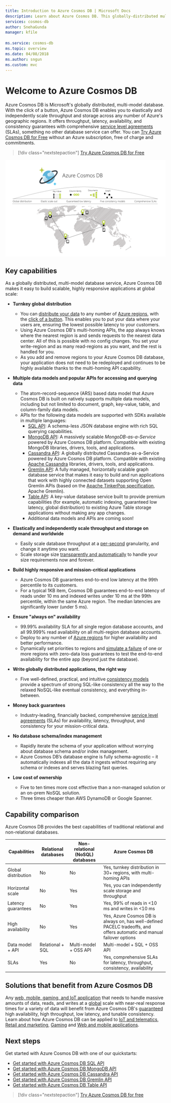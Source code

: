 ```yaml
---
title: Introduction to Azure Cosmos DB | Microsoft Docs
description: Learn about Azure Cosmos DB. This globally-distributed multi-model database is built for low latency, elastic scalability, high availability, and offers native support for NoSQL data.
services: cosmos-db
author: SnehaGunda
manager: kfile

ms.service: cosmos-db
ms.topic: overview
ms.date: 04/08/2018
ms.author: sngun
ms.custom: mvc
---
```


# Welcome to Azure Cosmos DB

Azure Cosmos DB is Microsoft's globally distributed, multi-model database. With the click of a button, Azure Cosmos DB enables you to elastically and independently scale throughput and storage across any number of Azure's geographic regions. It offers throughput, latency, availability, and consistency guarantees with comprehensive [service level agreements](https://aka.ms/acdbsla) (SLAs), something no other database service can offer. You can [Try Azure Cosmos DB for Free](https://azure.microsoft.com/try/cosmosdb/) without an Azure subscription, free of charge and commitments.

> [!div class="nextstepaction"]
> [Try Azure Cosmos DB for Free](https://azure.microsoft.com/try/cosmosdb/)

![Azure Cosmos DB is Microsoft's globally distributed database service with elastic scale-out, guaranteed low latency, five consistency models, and comprehensive guaranteed SLAs](./media/introduction/azure-cosmos-db.png)

## Key capabilities
As a globally distributed, multi-model database service, Azure Cosmos DB makes it easy to build scalable, highly responsive applications at global scale:

* **Turnkey global distribution**
    * You can [distribute your data](distribute-data-globally.md) to any number of [Azure regions](https://azure.microsoft.com/regions/), with the [click of a button](tutorial-global-distribution-sql-api.md). This enables you to put your data where your users are, ensuring the lowest possible latency to your customers. 
    * Using Azure Cosmos DB's multi-homing APIs, the app always knows where the nearest region is and sends requests to the nearest data center. All of this is possible with no config changes. You set your write-region and as many read-regions as you want, and the rest is handled for you.
    * As you add and remove regions to your Azure Cosmos DB database, your application does not need to be redeployed and continues to be highly available thanks to the multi-homing API capability.

* **Multiple data models and popular APIs for accessing and querying data**
    * The atom-record-sequence (ARS) based data model that Azure Cosmos DB is built on natively supports multiple data models, including but not limited to document, graph, key-value, table, and column-family data models.
    * APIs for the following data models are supported with SDKs available in multiple languages:
        * [SQL API](sql-api-introduction.md): A schema-less JSON database engine with rich SQL querying capabilities.
        * [MongoDB API](mongodb-introduction.md): A massively scalable *MongoDB-as-a-Service* powered by Azure Cosmos DB platform. Compatible with existing MongoDB libraries, drivers, tools, and applications.
        * [Cassandra API](cassandra-introduction.md): A globally distributed Cassandra-as-a-Service powered by Azure Cosmos DB platform. Compatible with existing [Apache Cassandra](https://cassandra.apache.org/) libraries, drivers, tools, and applications.
        * [Gremlin API](graph-introduction.md): A fully managed, horizontally scalable graph database service that makes it easy to build and run applications that work with highly connected datasets supporting Open Gremlin APIs (based on the [Apache TinkerPop specification](http://tinkerpop.apache.org/), Apache Gremlin).
        * [Table API](table-introduction.md): A key-value database service built to provide premium capabilities (for example, automatic indexing, guaranteed low latency, global distribution) to existing Azure Table storage applications without making any app changes.
        * Additional data models and APIs are coming soon!

* **Elastically and independently scale throughput and storage on demand and worldwide**
    * Easily scale database throughput at a [per-second](request-units.md) granularity, and change it anytime you want. 
    * Scale storage size [transparently and automatically](partition-data.md) to handle your size requirements now and forever.

* **Build highly responsive and mission-critical applications**
    * Azure Cosmos DB guarantees end-to-end low latency at the 99th percentile to its customers. 
    * For a typical 1KB item, Cosmos DB guarantees end-to-end latency of reads under 10 ms and indexed writes under 10 ms at the 99th percentile, within the same Azure region. The median latencies are significantly lower (under 5 ms).

* **Ensure "always on" availability**
    * 99.99% availability SLA for all single region database accounts, and all 99.999% read availability on all multi-region database accounts.
    * Deploy to any number of [Azure regions](https://azure.microsoft.com/regions) for higher availability and better performance.
    * Dynamically set priorities to regions and [simulate a failure](high-availability.md) of one or more regions with zero-data loss guarantees to test the end-to-end availability for the entire app (beyond just the database). 

* **Write globally distributed applications, the right way**
    * Five well-defined, practical, and intuitive [consistency models](consistency-levels.md) provide a spectrum of strong SQL-like consistency all the way to the relaxed NoSQL-like eventual consistency, and everything in-between. 
  
* **Money back guarantees**
    * Industry-leading, financially backed, comprehensive [service level agreements](https://aka.ms/acdbsla) (SLAs) for availability, latency, throughput, and consistency for your mission-critical data. 

* **No database schema/index management**
    * Rapidly iterate the schema of your application without worrying about database schema and/or index management.
    * Azure Cosmos DB’s database engine is fully schema-agnostic – it automatically indexes all the data it ingests without requiring any schema or indexes and serves blazing fast queries. 

* **Low cost of ownership**
    * Five to ten times more cost effective than a non-managed solution or an on-prem NoSQL solution.
    * Three times cheaper than AWS DynamoDB or Google Spanner.

## Capability comparison

Azure Cosmos DB provides the best capabilities of traditional relational and non-relational databases.

| Capabilities | Relational databases	| Non-relational (NoSQL) databases | 	Azure Cosmos DB |
| --- | --- | --- | --- |
| Global distribution | No | No | Yes, turnkey distribution in 30+ regions, with multi-homing APIs|
| Horizontal scale | No | Yes | Yes, you can independently scale storage and throughput | 
| Latency guarantees | No | Yes | Yes, 99% of reads in <10 ms and writes in <10 ms | 
| High availability | No | Yes | Yes, Azure Cosmos DB is always on, has well-defined PACELC tradeoffs, and offers automatic and manual failover options|
| Data model + API | Relational + SQL | Multi-model + OSS API | Multi-model + SQL + OSS API |
| SLAs | Yes | No | Yes, comprehensive SLAs for latency, throughput, consistency, availability |

## Solutions that benefit from Azure Cosmos DB

Any [web, mobile, gaming, and IoT application](use-cases.md) that needs to handle massive amounts of data, reads, and writes at a [global](distribute-data-globally.md) scale with near-real response times for a variety of data will benefit from Azure Cosmos DB's [guaranteed](https://azure.microsoft.com/support/legal/sla/cosmos-db/) high availability, high throughput, low latency, and tunable consistency. Learn about how Azure Cosmos DB can be applied to [IoT and telematics](use-cases.md#iot-and-telematics), [Retail and marketing](use-cases.md#retail-and-marketing), [Gaming](use-cases.md#gaming) and [Web and mobile applications](use-cases.md#web-and-mobile-applications).

## Next steps
Get started with Azure Cosmos DB with one of our quickstarts:

* [Get started with Azure Cosmos DB SQL API](create-sql-api-dotnet.md)
* [Get started with Azure Cosmos DB MongoDB API](create-mongodb-nodejs.md)
* [Get started with Azure Cosmos DB Cassandra API](create-cassandra-dotnet.md)
* [Get started with Azure Cosmos DB Gremlin API](create-graph-dotnet.md)
* [Get started with Azure Cosmos DB Table API](create-table-dotnet.md)

> [!div class="nextstepaction"]
> [Try Azure Cosmos DB for free](https://azure.microsoft.com/try/cosmosdb/)
